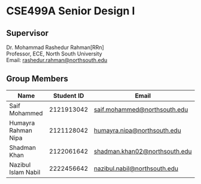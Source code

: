 # CSE499A Senior Design I

## Supervisor
Dr. Mohammad Rashedur Rahman[RRn] </br>
Professor, ECE, North South University </br>
Email: rashedur.rahman@northsouth.edu

## Group Members

| Name                   | Student ID   | Email                         |
|------------------------|--------------|-------------------------------|
| Saif Mohammed          | 2121913042   | saif.mohammed@northsouth.edu  |
| Humayra Rahman Nipa    | 2121128042   | humayra.nipa@northsouth.edu   |
| Shadman Khan           | 2122061642   | shadman.khan02@northsouth.edu |
| Nazibul Islam Nabil    | 2222456642   | nazibul.nabil@northsouth.edu  |
